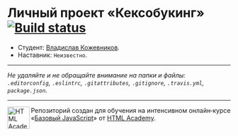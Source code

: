 # Личный проект «Кексобукинг» [![Build status][travis-image]][travis-url]

* Студент: [Владислав Кожевников](https://up.htmlacademy.ru/javascript/10/user/326503).
* Наставник: `Неизвестно`.

---

_Не удаляйте и не обращайте внимание на папки и файлы:_<br>
_`.editorconfig`, `.eslintrc`, `.gitattributes`, `.gitignore`, `.travis.yml`, `package.json`._

---

<a href="https://htmlacademy.ru/intensive/javascript"><img align="left" width="50" height="50" title="HTML Academy" src="https://up.htmlacademy.ru/static/img/intensive/javascript/logo-for-github.svg"></a>

Репозиторий создан для обучения на интенсивном онлайн‑курсе «[Базовый JavaScript](https://htmlacademy.ru/intensive/javascript)» от [HTML Academy](https://htmlacademy.ru).

[travis-image]: https://travis-ci.org/htmlacademy-javascript/326503-keksobooking.svg?branch=master
[travis-url]: https://travis-ci.org/htmlacademy-javascript/326503-keksobooking
